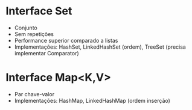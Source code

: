 # Interface Set
- Conjunto
- Sem repetições
- Performance superior comparado a listas
- Implementações: HashSet, LinkedHashSet (ordem), TreeSet (precisa implementar Comparator)

# Interface Map<K,V>
- Par chave-valor
- Implementações: HashMap, LinkedHashMap (ordem inserção)